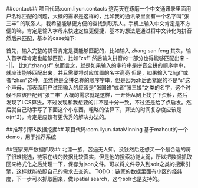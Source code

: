 ##contact##
项目代码:com.liyun.contacts
这两天在琢磨一个中文通讯录里面用户名称匹配的问题，大概的需求是这样的，比如我的通讯录里面有一个名字叫“张三丰” 的联系人，我希望能够更方便的查找到联系人。手机上输入中文肯定是不方便的嘛，肯定是输入字母来快速定位更便捷，基本的想法是通过将中文转化为拼音然后来匹配，基本的case如下:

首先，输入完整的拼音肯定是要能够匹配的，比如输入 zhang san feng
其次，输入首字母肯定也能够匹配，比如“zsf”
然后输入拼音的一部分也得能够匹配出来 - -||， 比如“zhangsf”
总而言之，就是如果输入的字符串是拼音全拼的顺序字串，就应该能够匹配出来，并且需要将对应位置的名字高亮
但是，如果输入“zhgf”或者“zhsn”这种，虽然也是全拼名称的顺序字串，但是因为zh后面紧跟的不是“s”这个声母，那表面用户试图输入的应该是“张国锋”或者“张三娘”之类的名字，这个时候不应该匹配到“张三丰”
大概的需求就是这样，一开始从网上找了下资料，然后发现了LCS算法，不过发现和我想要的并不是十分一致，不过还是给了点启发。然后就自己动手写了下面这个小东西，粗略的估算下，算法的时间复杂度应该是o(n^2)，肯定是应该有更优秀的解决办法的。

##推荐引擎&数据挖掘##
项目代码:com.liyun.dataMinning
基于mahout的一个demo，用于推荐系统

##链家房产数据抓取##
北漂一族，苦逼无人知。没钱然后还想买一个最合适的房子很难挑选，链家在线的数据比较真实，但是他的搜索功能太弱，所以把数据抓取回来格式化之后处理一下，保存为json文件。可以将文件导入到solr之类的搜索引擎，这样就能按照自己的需求去查询。
TODO：链家的数据里面有小区的经纬度，下一步可以抓取回来，做spatial search，这个solr也是支持的。
